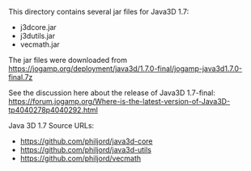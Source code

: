 This directory contains several jar files for Java3D 1.7:
* j3dcore.jar
* j3dutils.jar
* vecmath.jar


The jar files were downloaded from https://jogamp.org/deployment/java3d/1.7.0-final/jogamp-java3d1.7.0-final.7z

See the discussion here about the release of Java3D 1.7-final:
https://forum.jogamp.org/Where-is-the-latest-version-of-Java3D-tp4040278p4040292.html

Java 3D 1.7 Source URLs:
* https://github.com/philjord/java3d-core
* https://github.com/philjord/java3d-utils
* https://github.com/philjord/vecmath

